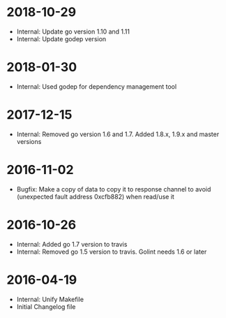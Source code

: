 2018-10-29
==========
* Internal: Update go version 1.10 and 1.11
* Internal: Update godep version

2018-01-30
==========
* Internal: Used godep for dependency management tool

2017-12-15
==========
* Internal: Removed go version 1.6 and 1.7. Added 1.8.x, 1.9.x and master versions

2016-11-02
==========
* Bugfix: Make a copy of data to copy it to response channel to avoid (unexpected fault address 0xcfb882) when read/use it


2016-10-26
==========
* Internal: Added go 1.7 version to travis
* Internal: Removed go 1.5 version to travis. Golint needs 1.6 or later

2016-04-19
==========
* Internal: Unify Makefile
* Initial Changelog file
